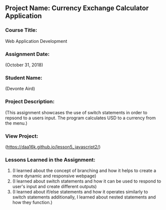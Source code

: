 ## Project Name:  Currency Exchange Calculator Application

### Course Title:
Web Application Development

### Assignment Date:  
(October 31, 2018)

### Student Name:  
(Devonte Aird)

### Project Description:
(This assignment showcases the use of switch statements in order to repsond to a users input. The program calculates USD to a currency from the menu.)

### View Project:
(https://daa16k.github.io/lesson5_javascript2/)

### Lessons Learned in the Assignment:
1. (I learned about the concept of branching and how it helps to create a more dynamic and responsive webpage)
2. (I learned about switch statements and how it can be used to respond to user's input and create different outputs)
3. (I learned about if/else statements and how it operates similarly to switch statements additionally, I learned about nested statements and how they function.)

